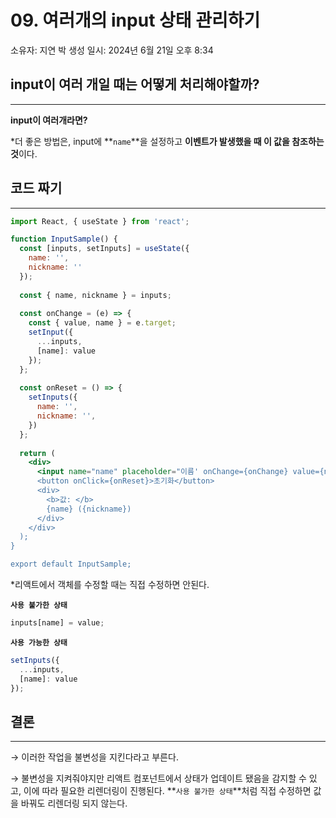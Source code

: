 # 09. 여러개의 input 상태 관리하기

소유자: 지연 박
생성 일시: 2024년 6월 21일 오후 8:34

## input이 여러 개일 때는 어떻게 처리해야할까?

---

**input이 여러개라면?**

*더 좋은 방법은, input에 **`name`**을 설정하고 **이벤트가 발생했을 때 이 값을 참조하는 것**이다.

## 코드 짜기

---

```jsx
import React, { useState } from 'react';

function InputSample() {
  const [inputs, setInputs] = useState({
    name: '',
    nickname: ''
  });
  
  const { name, nickname } = inputs;
  
  const onChange = (e) => {
    const { value, name } = e.target;
    setInput({
      ...inputs,
      [name]: value
    });
  };
  
  const onReset = () => {
    setInputs({
      name: '',
      nickname: '',
    })
  };
  
  return (
    <div>
      <input name="name" placeholder="이름' onChange={onChange} value={nickname}/>
      <button onClick={onReset}>초기화</button>
      <div>
        <b>값: </b>
        {name} ({nickname})
      </div>
    </div>
  );
}

export default InputSample;
```

*리액트에서 객체를 수정할 때는 직접 수정하면 안된다.

**`사용 불가한 상태`**

```jsx
inputs[name] = value;
```

**`사용 가능한 상태`**

```jsx
setInputs({
  ...inputs,
  [name]: value
});
```

## 결론

---

→ 이러한 작업을 불변성을 지킨다라고 부른다.

→ 불변성을 지켜줘야지만 리액트 컴포넌트에서 상태가 업데이트 됐음을 감지할 수 있고, 이에 따라 필요한 리렌더링이 진행된다. **`사용 불가한 상태`**처럼 직접 수정하면 값을 바꿔도 리렌더링 되지 않는다.
